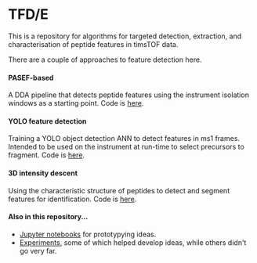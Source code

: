 # TFD/E
This is a repository for algorithms for targeted detection, extraction, and characterisation of peptide features in timsTOF data.

There are a couple of approaches to feature detection here.

#### PASEF-based
A DDA pipeline that detects peptide features using the instrument isolation windows as a starting point. Code is [here](https://github.com/WEHI-Proteomics/tfde/tree/master/pipeline).

#### YOLO feature detection
Training a YOLO object detection ANN to detect features in ms1 frames. Intended to be used on the instrument at run-time to select precursors to fragment. Code is [here](https://github.com/WEHI-Proteomics/tfde/tree/master/yolo).

#### 3D intensity descent
Using the characteristic structure of peptides to detect and segment features for identification. Code is [here](https://github.com/WEHI-Proteomics/tfde/tree/master/3did).

#### Also in this repository...
- [Jupyter notebooks](https://github.com/WEHI-Proteomics/tfde/tree/master/notebooks) for prototypying ideas.
- [Experiments](https://github.com/WEHI-Proteomics/tfde/tree/master/experiments), some of which helped develop ideas, while others didn't go very far.
